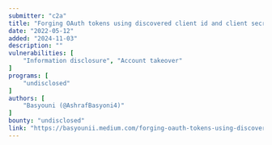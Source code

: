 ```yaml
---
submitter: "c2a"
title: "Forging OAuth tokens using discovered client id and client secret"
date: "2022-05-12"
added: "2024-11-03"
description: ""
vulnerabilities: [
    "Information disclosure", "Account takeover"
]
programs: [
    "undisclosed"
]
authors: [
    "Basyouni (@AshrafBasyoni4)"
]
bounty: "undisclosed"
link: "https://basyounii.medium.com/forging-oauth-tokens-using-discovered-client-id-and-client-secret-d224e4e7892a"
---
```




